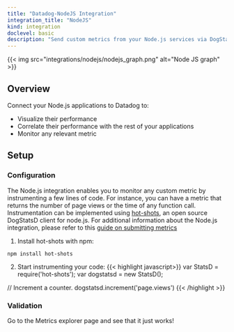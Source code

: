 ```yaml
---
title: "Datadog-NodeJS Integration"
integration_title: "NodeJS"
kind: integration
doclevel: basic
description: "Send custom metrics from your Node.js services via DogStatsD or our API."
---
```


{{< img src="integrations/nodejs/nodejs_graph.png" alt="Node JS graph" >}}

## Overview

Connect your Node.js applications to Datadog to:

* Visualize their performance
* Correlate their performance with the rest of your applications
* Monitor any relevant metric

## Setup
### Configuration

The Node.js integration enables you to monitor any custom metric by instrumenting a few lines of code.
For instance, you can have a metric that returns the number of page views or the time of any function call.
Instrumentation can be implemented using [hot-shots](https://github.com/brightcove/hot-shots),
an open source DogStatsD client for node.js.
 For additional information about the Node.js integration, please refer to this [guide on submitting metrics](https://docs.datadoghq.com/guides/metrics/)

1. Install hot-shots with npm:
```
npm install hot-shots
```

2. Start instrumenting your code:
{{< highlight javascript>}}
var StatsD = require('hot-shots');
var dogstatsd = new StatsD();

// Increment a counter.
dogstatsd.increment('page.views')
{{< /highlight >}}

### Validation
Go to the Metrics explorer page and see that it just works!
